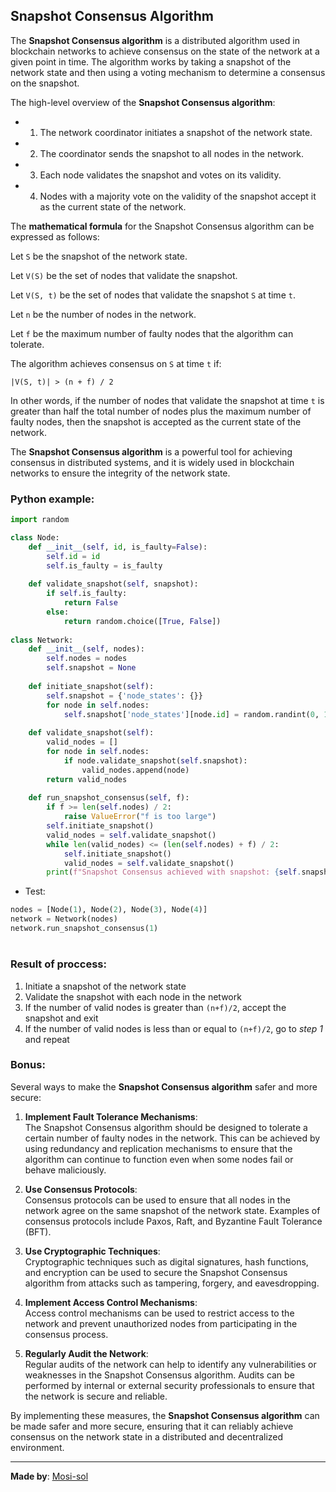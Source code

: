## Snapshot Consensus Algorithm
The **Snapshot Consensus algorithm** is a distributed algorithm used in blockchain networks to achieve consensus on the state of the network at a given point in time. The algorithm works by taking a snapshot of the network state and then using a voting mechanism to determine a consensus on the snapshot.

The high-level overview of the **Snapshot Consensus algorithm**:

- 1. The network coordinator initiates a snapshot of the network state.
- 2. The coordinator sends the snapshot to all nodes in the network.
- 3. Each node validates the snapshot and votes on its validity.
- 4. Nodes with a majority vote on the validity of the snapshot accept it as the current state of the network.

The **mathematical formula** for the Snapshot Consensus algorithm can be expressed as follows:

Let `S` be the snapshot of the network state.

Let `V(S)` be the set of nodes that validate the snapshot.

Let `V(S, t)` be the set of nodes that validate the snapshot `S` at time `t`.

Let `n` be the number of nodes in the network.

Let `f` be the maximum number of faulty nodes that the algorithm can tolerate.

The algorithm achieves consensus on `S` at time `t` if:

`|V(S, t)| > (n + f) / 2`

In other words, if the number of nodes that validate the snapshot at time `t` is greater than half the total number of nodes plus the maximum number of faulty nodes, then the snapshot is accepted as the current state of the network.

The **Snapshot Consensus algorithm** is a powerful tool for achieving consensus in distributed systems, and it is widely used in blockchain networks to ensure the integrity of the network state.

### Python example:
```py 
import random

class Node:
    def __init__(self, id, is_faulty=False):
        self.id = id
        self.is_faulty = is_faulty
        
    def validate_snapshot(self, snapshot):
        if self.is_faulty:
            return False
        else:
            return random.choice([True, False])
        
class Network:
    def __init__(self, nodes):
        self.nodes = nodes
        self.snapshot = None
        
    def initiate_snapshot(self):
        self.snapshot = {'node_states': {}}
        for node in self.nodes:
            self.snapshot['node_states'][node.id] = random.randint(0, 100)
    
    def validate_snapshot(self):
        valid_nodes = []
        for node in self.nodes:
            if node.validate_snapshot(self.snapshot):
                valid_nodes.append(node)
        return valid_nodes
        
    def run_snapshot_consensus(self, f):
        if f >= len(self.nodes) / 2:
            raise ValueError("f is too large")
        self.initiate_snapshot()
        valid_nodes = self.validate_snapshot()
        while len(valid_nodes) <= (len(self.nodes) + f) / 2:
            self.initiate_snapshot()
            valid_nodes = self.validate_snapshot()
        print(f"Snapshot Consensus achieved with snapshot: {self.snapshot}")
```

- Test:
```py 
nodes = [Node(1), Node(2), Node(3), Node(4)]
network = Network(nodes)
network.run_snapshot_consensus(1)
```

#

### Result of proccess:
1. Initiate a snapshot of the network state
2. Validate the snapshot with each node in the network
3. If the number of valid nodes is greater than `(n+f)/2`, accept the snapshot and exit
4. If the number of valid nodes is less than or equal to `(n+f)/2`, go to *step 1* and repeat

### Bonus:
Several ways to make the **Snapshot Consensus algorithm** safer and more secure:

1. **Implement Fault Tolerance Mechanisms**:\
The Snapshot Consensus algorithm should be designed to tolerate a certain number of faulty nodes in the network. This can be achieved by using redundancy and replication mechanisms to ensure that the algorithm can continue to function even when some nodes fail or behave maliciously.

2. **Use Consensus Protocols**:\
Consensus protocols can be used to ensure that all nodes in the network agree on the same snapshot of the network state. Examples of consensus protocols include Paxos, Raft, and Byzantine Fault Tolerance (BFT).

3. **Use Cryptographic Techniques**:\
Cryptographic techniques such as digital signatures, hash functions, and encryption can be used to secure the Snapshot Consensus algorithm from attacks such as tampering, forgery, and eavesdropping.

4. **Implement Access Control Mechanisms**:\
Access control mechanisms can be used to restrict access to the network and prevent unauthorized nodes from participating in the consensus process.

5. **Regularly Audit the Network**:\
Regular audits of the network can help to identify any vulnerabilities or weaknesses in the Snapshot Consensus algorithm. Audits can be performed by internal or external security professionals to ensure that the network is secure and reliable.

By implementing these measures, the **Snapshot Consensus algorithm** can be made safer and more secure, ensuring that it can reliably achieve consensus on the network state in a distributed and decentralized environment.

---

**Made by**: [Mosi-sol](https://github.com/mosi-sol)
